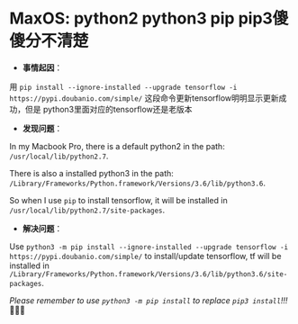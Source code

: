 # MaxOS: python2 python3 pip pip3傻傻分不清楚

- **事情起因**：

用 `pip install --ignore-installed --upgrade tensorflow -i https://pypi.doubanio.com/simple/` 这段命令更新tensorflow明明显示更新成功，但是
python3里面对应的tensorflow还是老版本

- **发现问题**：

In my Macbook Pro, there is a default python2 in the path: `/usr/local/lib/python2.7`.

There is also a installed python3 in the path: `/Library/Frameworks/Python.framework/Versions/3.6/lib/python3.6`.

So when I use `pip` to install tensorflow, it will be installed in `/usr/local/lib/python2.7/site-packages`.

- **解决问题**：

Use `python3 -m pip install --ignore-installed --upgrade tensorflow -i https://pypi.doubanio.com/simple/` to install/update tensorflow, tf will 
be installed in `/Library/Frameworks/Python.framework/Versions/3.6/lib/python3.6/site-packages`.

*Please remember to use `python3 -m pip install` to replace `pip3 install`!!!* :pray::pray::pray:
